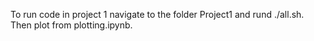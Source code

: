 To run code in project 1 navigate to the folder Project1 and rund ./all.sh. Then plot from plotting.ipynb.
